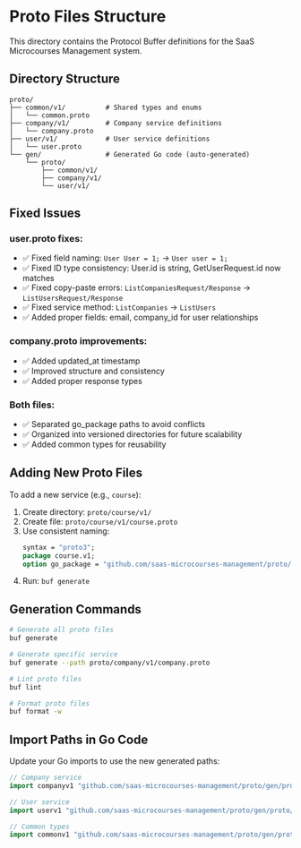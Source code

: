# Proto Files Structure

This directory contains the Protocol Buffer definitions for the SaaS Microcourses Management system.

## Directory Structure

```
proto/
├── common/v1/          # Shared types and enums
│   └── common.proto
├── company/v1/         # Company service definitions
│   └── company.proto
├── user/v1/            # User service definitions
│   └── user.proto
└── gen/                # Generated Go code (auto-generated)
    └── proto/
        ├── common/v1/
        ├── company/v1/
        └── user/v1/
```

## Fixed Issues

### user.proto fixes:
- ✅ Fixed field naming: `User User = 1;` → `User user = 1;`
- ✅ Fixed ID type consistency: User.id is string, GetUserRequest.id now matches
- ✅ Fixed copy-paste errors: `ListCompaniesRequest/Response` → `ListUsersRequest/Response`
- ✅ Fixed service method: `ListCompanies` → `ListUsers`
- ✅ Added proper fields: email, company_id for user relationships

### company.proto improvements:
- ✅ Added updated_at timestamp
- ✅ Improved structure and consistency
- ✅ Added proper response types

### Both files:
- ✅ Separated go_package paths to avoid conflicts
- ✅ Organized into versioned directories for future scalability
- ✅ Added common types for reusability

## Adding New Proto Files

To add a new service (e.g., `course`):

1. Create directory: `proto/course/v1/`
2. Create file: `proto/course/v1/course.proto`
3. Use consistent naming:
   ```protobuf
   syntax = "proto3";
   package course.v1;
   option go_package = "github.com/saas-microcourses-management/proto/gen/course/v1;coursev1";
   ```
4. Run: `buf generate`

## Generation Commands

```bash
# Generate all proto files
buf generate

# Generate specific service
buf generate --path proto/company/v1/company.proto

# Lint proto files
buf lint

# Format proto files
buf format -w
```

## Import Paths in Go Code

Update your Go imports to use the new generated paths:

```go
// Company service
import companyv1 "github.com/saas-microcourses-management/proto/gen/proto/company/v1"

// User service  
import userv1 "github.com/saas-microcourses-management/proto/gen/proto/user/v1"

// Common types
import commonv1 "github.com/saas-microcourses-management/proto/gen/proto/common/v1"
```